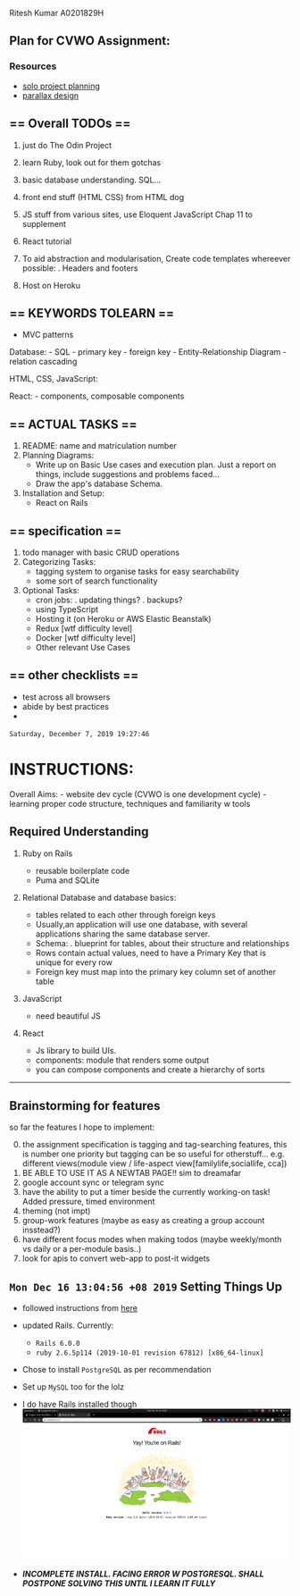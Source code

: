 Ritesh Kumar
A0201829H

## Plan for CVWO Assignment:

### Resources

- [solo project planning](https://m.mattmclaugh.com/project-planning-for-solo-developers-4c2af1337805)
- [parallax design](https://www.w3schools.com/howto/tryhow_css_parallax_demo.htm)

## == Overall TODOs ==

1. just do The Odin Project
2. learn Ruby, look out for them gotchas
3. basic database understanding. SQL...
4. front end stuff (HTML CSS) from HTML dog
5. JS stuff from various sites, use Eloquent JavaScript Chap 11 to supplement
6. React tutorial
7. To aid abstraction and modularisation,
   Create code templates whereever possible:
   . Headers and footers

8. Host on Heroku

## == KEYWORDS TOLEARN ==

- MVC patterns

Database: - SQL - primary key - foreign key - Entity-Relationship Diagram - relation cascading

HTML, CSS, JavaScript:

React: - components, composable components

## == ACTUAL TASKS ==

1. README: name and matriculation number
2. Planning Diagrams:
   - Write up on Basic Use cases and execution plan. Just a report on things,
     include suggestions and problems faced...
   - Draw the app's database Schema.
3. Installation and Setup:
   - React on Rails

## == specification ==

1. todo manager with basic CRUD operations
2. Categorizing Tasks:
   - tagging system to organise tasks for easy searchability
   - some sort of search functionality
3. Optional Tasks:
   - cron jobs:
     . updating things?
     . backups?
   - using TypeScript
   - Hosting it (on Heroku or AWS Elastic Beanstalk)
   - Redux [wtf difficulty level]
   - Docker [wtf difficulty level]
   - Other relevant Use Cases

## == other checklists ==

- test across all browsers
- abide by best practices
-

`Saturday, December 7, 2019 19:27:46`

# INSTRUCTIONS:

Overall Aims: - website dev cycle (CVWO is one development cycle) - learning proper code structure, techniques and familiarity w tools

## Required Understanding

1. Ruby on Rails

   - reusable boilerplate code
   - Puma and SQLite

2. Relational Database and database basics:

   - tables related to each other through foreign keys
   - Usually,an application will use one database, with several applications
     sharing the same database server.
   - Schema:
     . blueprint for tables, about their structure and relationships
   - Rows contain actual values, need to have a Primary Key that is unique for every row
   - Foreign key must map into the primary key column set of another table

3. JavaScript
   - need beautiful JS
4. React
   - Js library to build UIs.
   - components: module that renders some output
   - you can compose components and create a hierarchy of sorts

---

## Brainstorming for features

so far the features I hope to implement:

0. the assignment specification is tagging and tag-searching features, this is number one priority but tagging can be so useful for otherstuff... e.g. different views(module view / life-aspect view[familylife,sociallife, cca])
1. BE ABLE TO USE IT AS A NEWTAB PAGE!! sim to dreamafar
1. google account sync or telegram sync
1. have the ability to put a timer beside the currently working-on task! Added pressure, timed environment
1. theming (not impt)
1. group-work features (maybe as easy as creating a group account insstead?)
1. have different focus modes when making todos (maybe weekly/month vs daily or a per-module basis..)
1. look for apis to convert web-app to post-it widgets

## `Mon Dec 16 13:04:56 +08 2019` Setting Things Up

- followed instructions from [here](https://github.com/tiuweehan/CVWO-2020)

- updated Rails. Currently:
  - `Rails 6.0.0`
  - `ruby 2.6.5p114 (2019-10-01 revision 67812) [x86_64-linux]`
- Chose to install `PostgreSQL` as per recommendation
- Set up `MySQL` too for the lolz

- I do have Rails installed though ![Odin Project Rails](/odin_rails_install.png)
- **_INCOMPLETE INSTALL. FACING ERROR W POSTGRESQL. SHALL POSTPONE SOLVING THIS UNTIL I LEARN IT FULLY_**
